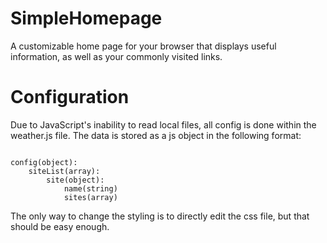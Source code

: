 # SimpleHomepage
A customizable home page for your browser that displays useful information, as well as your commonly visited links.

# Configuration

Due to JavaScript's inability to read local files, all config is done within the weather.js file. The data is stored as a js object in the following format:

<code>
config(object):
    siteList(array):
        site(object):
            name(string)
            sites(array)
</code>

The only way to change the styling is to directly edit the css file, but that should be easy enough.

